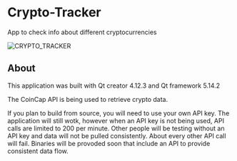 # Crypto-Tracker
 App to check info about different cryptocurrencies  

![CRYPTO_TRACKER](https://user-images.githubusercontent.com/22214754/140619800-3bbb4ee9-76c4-43b5-a5f9-4ed3d282165f.gif)  

## About

This application was built with Qt creator 4.12.3 and Qt framework 5.14.2  

The CoinCap API is being used to retrieve crypto data.   

If you plan to build from source, you will need to use your own API key. The application will still wotk, however when an API key is not being used, API calls are limited to 200 per minute. Other people will be testing without an API key and data will not be pulled consistently. About every other API call will fail. Binaries will be provoded soon that include an API to provide consistent data flow.  

